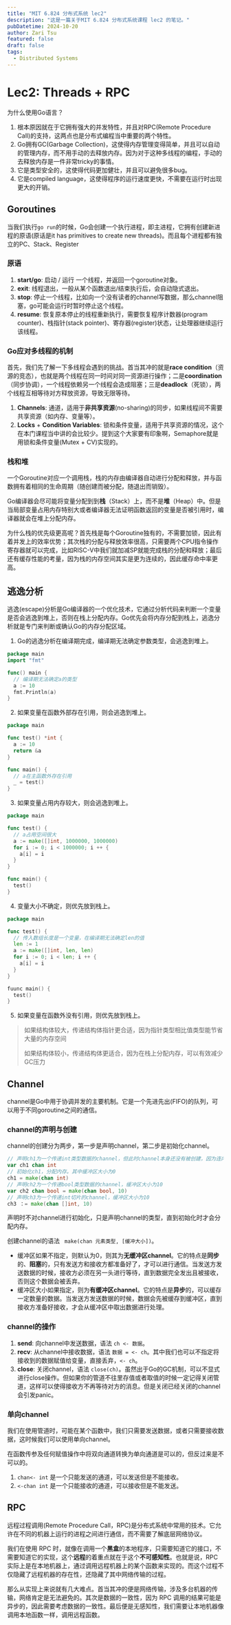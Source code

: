 ```yaml
---
title: "MIT 6.824 分布式系统 lec2"
description: "这是一篇关于MIT 6.824 分布式系统课程 lec2 的笔记。"
pubDatetime: 2024-10-20
author: Zari Tsu
featured: false
draft: false
tags:
  - Distributed Systems
---
```


# Lec2: Threads + RPC

为什么使用Go语言？

1. 根本原因就在于它拥有强大的并发特性，并且对RPC(Remote Procedure Call)的支持，这两点也是分布式编程当中重要的两个特性。
2. Go拥有GC(Garbage Collection)，这使得内存管理变得简单，并且可以自动的管理内存，而不用手动的去释放内存。因为对于这种多线程的编程，手动的去释放内存是一件非常tricky的事情。
3. 它是类型安全的，这使得代码更加健壮，并且可以避免很多bug。
4. 它是compiled language，这使得程序的运行速度更快，不需要在运行时出现更大的开销。

## Goroutines

当我们执行`go run`的时候，Go会创建一个执行进程，即主进程，它拥有创建新进程的原语(原话是it has primitives to create new threads)。而且每个进程都有独立的PC、Stack、Register

### 原语

1. **start/go**: 启动 / 运行 一个线程，并返回一个goroutine对象。
2. **exit**: 线程退出，一般从某个函数退出/结束执行后，会自动隐式退出。
3. **stop**: 停止一个线程，比如向一个没有读者的channel写数据，那么channel阻塞，go可能会运行时暂时停止这个线程。
4. **resume**: 恢复原本停止的线程重新执行，需要恢复程序计数器(program counter)、栈指针(stack pointer)、寄存器(register)状态，让处理器继续运行该线程。

### Go应对多线程的机制

首先，我们先了解一下多线程会遇到的挑战。首当其冲的就是**race condition**（资源的竞态），也就是两个线程在同一时间对同一资源进行操作；二是**coordination**（同步协调），一个线程依赖另一个线程会造成阻塞；三是**deadlock**（死锁），两个线程互相等待对方释放资源，导致无限等待。

1. **Channels**: 通道，适用于**非共享资源**(no-sharing)的同步，如果线程间不需要共享资源（如内存、变量等）。
2. **Locks** + **Condition Variables**: 锁和条件变量，适用于共享资源的情况，这个在本门课程当中讲的会比较少。提到这个大家要有印象啊，Semaphore就是用锁和条件变量(Mutex + CV)实现的。

### 栈和堆

一个Goroutine对应一个调用栈，栈的内存由编译器自动进行分配和释放，并与函数拥有着相同的生命周期（随创建而被分配，随退出而销毁）。

Go编译器会尽可能将变量分配到到**栈**（Stack）上，而不是**堆**（Heap）中。但是当局部变量占用内存特别大或者编译器无法证明函数返回的变量是否被引用时，编译器就会在堆上分配内存。

为什么栈的优先级更高呢？首先栈是每个Goroutine独有的，不需要加锁，因此有着并发上的效率优势；其次栈的分配与释放效率很高，只需要两个CPU指令操作寄存器就可以完成，比如RISC-V中我们就加减SP就能完成栈的分配和释放；最后还有缓存性能的考量，因为栈的内存空间其实是更为连续的，因此缓存命中率更高。

## 逃逸分析

逃逸(escape)分析是Go编译器的一个优化技术，它通过分析代码来判断一个变量是否会逃逸到堆上，否则在栈上分配内存。Go优先会将内存分配到栈上，逃逸分析就是专门来判断或确认Go的内存分配区域。

1. Go的逃逸分析在编译期完成，编译期无法确定参数类型，会逃逸到堆上。

  ```go
  package main
  import "fmt"

  func() main {
    // 编译期无法确定a的类型
    a := 10
    fmt.Println(a)
  }
  ```  

2. 如果变量在函数外部存在引用，则会逃逸到堆上。

  ```go
  package main

  func test() *int {
    a := 10
    return &a
  }

  func main() {
    // a在主函数外存在引用
    _ = test()
  }
  ```

3. 如果变量占用内存较大，则会逃逸到堆上。

  ```go
  package main

  func test() {
    // a占用空间很大
    a := make([]int, 1000000, 1000000)
    for i := 0; i < 1000000; i ++ {
      a[i] = i
    }
  }

  func main() {
    test()
  }
  ```

4. 变量大小不确定，则优先放到栈上。

  ```go
  package main

  func test() {
    // 传入数组长度是一个变量，在编译期无法确定len的值
    len := 1
    a := make([]int, len, len)
    for i := 0; i < len; i ++ {
      a[i] = i
    }
  }

  fuunc main() {
    test()
  }
  ```

5. 如果变量在函数外没有引用，则优先放到栈上。

> 如果结构体较大，传递结构体指针更合适，因为指针类型相比值类型能节省大量的内存空间
> 
> 如果结构体较小，传递结构体更适合，因为在栈上分配内存，可以有效减少GC压力

## Channel

channel是Go中用于协调并发的主要机制。它是一个先进先出(FIFO)的队列，可以用于不同goroutine之间的通信。

### channel的声明与创建

channel的创建分为两步，第一步是声明channel，第二步是初始化channel。

```go
// 声明ch1为一个传递int类型数据的channel，但此时channel本身还没有被创建，因为连内存都没有被分配
var ch1 chan int
// 初始化ch1，分配内存。其中缓冲区大小为0
ch1 = make(chan int)
// 声明ch2为一个传递bool类型数据的channel，缓冲区大小为10
var ch2 chan bool = make(chan bool, 10)
// 声明ch3为一个传递int切片的channel，缓冲区大小为10
ch3 ：= make(chan []int, 10)
```

声明时不对channel进行初始化，只是声明channel的类型，直到初始化时才会分配内存。

创建channel的语法 ` make(chan 元素类型, [缓冲大小])`。

* 缓冲区如果不指定，则默认为0，则其为**无缓冲区channel**。它的特点是**同步**的、**阻塞**的，只有发送方和接收方都准备好了，才可以进行通信。当发送方发送数据的时候，接收方必须在另一头进行等待，直到数据完全发出且被接收，否则这个数据会被丢弃。
* 缓冲区大小如果指定，则为**有缓冲区channel**。它的特点是**异步**的，可以缓存一定数量的数据。当发送方发送数据的时候，数据会先被缓存到缓冲区，直到接收方准备好接收，才会从缓冲区中取出数据进行处理。

### channel的操作

1. **send**: 向channel中发送数据，语法 `ch <- 数据`。
2. **recv**: 从channel中接收数据，语法 `数据 = <- ch`。其中我们也可以不指定将接收到的数据赋值给变量，直接丢弃，`<- ch`。
3. **close**: 关闭channel，语法 `close(ch)`。虽然出于Go的GC机制，可以不显式进行close操作。但如果你的管道不往里存值或者取值的时候一定记得关闭管道，这样可以使得接收方不再等待对方的消息。但是关闭已经关闭的channel会引发panic。

### 单向channel

我们在使用管道时，可能在某个函数中，我们只需要发送数据，或者只需要接收数据，这时候我们可以使用单向channel。

在函数传参及任何赋值操作中将双向通道转换为单向通道是可以的，但反过来是不可以的。

1. `chan<- int` 是一个只能发送的通道，可以发送但是不能接收。
2. `<-chan int` 是一个只能接收的通道，可以接收但是不能发送。

## RPC

远程过程调用(Remote Procedure Call，RPC)是分布式系统中常用的技术。它允许在不同的机器上运行的进程之间进行通信，而不需要了解底层网络协议。

我们在使用 RPC 时，就像在调用一个**黑盒**的本地程序，只需要知道它的接口，不需要知道它的实现，这个**远程**的着重点就在于这个**不可感知性**。也就是说，RPC 实际上是在本地机器上，通过调用远程机器上的某个函数来实现的。而这个过程不仅隐藏了远程机器的存在性，还隐藏了其中网络传输的过程。

那么从实现上来说就有几大难点。首当其冲的便是网络传输，涉及多台机器的传输，网络肯定是无法避免的。其次是数据的一致性，因为 RPC 调用的结果可能是异步的，因此需要考虑数据的一致性。最后便是无感知性，我们需要让本地机器像调用本地函数一样，调用远程函数。
